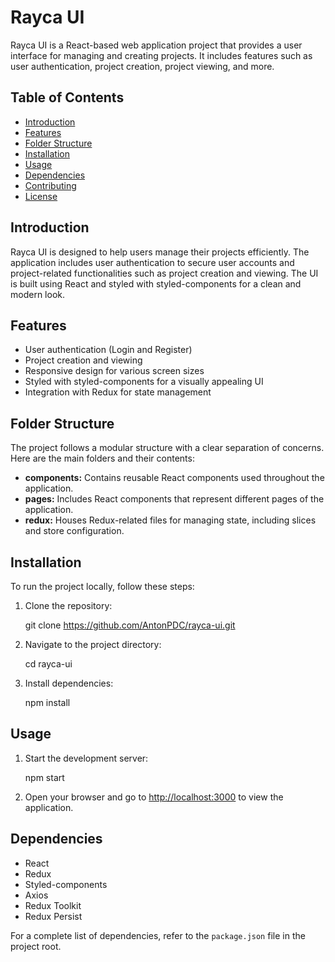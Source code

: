 # Rayca UI

Rayca UI is a React-based web application project that provides a user interface for managing and creating projects. It includes features such as user authentication, project creation, project viewing, and more.

## Table of Contents

- [Introduction](#introduction)
- [Features](#features)
- [Folder Structure](#folder-structure)
- [Installation](#installation)
- [Usage](#usage)
- [Dependencies](#dependencies)
- [Contributing](#contributing)
- [License](#license)

## Introduction

Rayca UI is designed to help users manage their projects efficiently. The application includes user authentication to secure user accounts and project-related functionalities such as project creation and viewing. The UI is built using React and styled with styled-components for a clean and modern look.

## Features

- User authentication (Login and Register)
- Project creation and viewing
- Responsive design for various screen sizes
- Styled with styled-components for a visually appealing UI
- Integration with Redux for state management

## Folder Structure

The project follows a modular structure with a clear separation of concerns. Here are the main folders and their contents:

- **components:** Contains reusable React components used throughout the application.
- **pages:** Includes React components that represent different pages of the application.
- **redux:** Houses Redux-related files for managing state, including slices and store configuration.

## Installation

To run the project locally, follow these steps:

1. Clone the repository:

   git clone https://github.com/AntonPDC/rayca-ui.git

2. Navigate to the project directory:

   cd rayca-ui

3. Install dependencies:

   npm install

## Usage

1. Start the development server:

   npm start

2. Open your browser and go to [http://localhost:3000](http://localhost:3000) to view the application.

## Dependencies

- React
- Redux
- Styled-components
- Axios
- Redux Toolkit
- Redux Persist

For a complete list of dependencies, refer to the `package.json` file in the project root.
